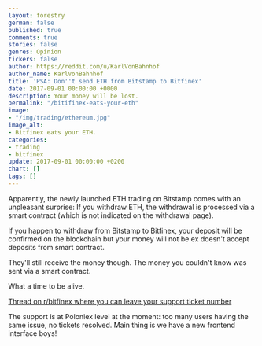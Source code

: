 ```yaml
---
layout: forestry
german: false
published: true
comments: true
stories: false
genres: Opinion
tickers: false
author: https://reddit.com/u/KarlVonBahnhof
author_name: KarlVonBahnhof
title: 'PSA: Don''t send ETH from Bitstamp to Bitfinex'
date: 2017-09-01 00:00:00 +0000
description: Your money will be lost.
permalink: "/bitifinex-eats-your-eth"
image:
- "/img/trading/ethereum.jpg"
image_alt:
- Bitfinex eats your ETH.
categories:
- trading
- bitfinex
update: 2017-09-01 00:00:00 +0200
chart: []
tags: []
---
```

Apparently, the newly launched ETH trading on Bitstamp comes with an unpleasant surprise: If you withdraw ETH, the withdrawal is processed via a smart contract (which is not indicated on the withdrawal page).

If you happen to withdraw from Bitstamp to Bitfinex, your deposit will be confirmed on the blockchain but your money will not be ex doesn't accept deposits from smart contract.

They'll still receive the money though. The money you couldn't know was sent via a smart contract.

What a time to be alive. 

[Thread on r/bitfinex where you can leave your support ticket number](https://www.reddit.com/r/bitfinex/comments/6x792r/bitfinex_deposit_eth_from_smart_contract_wallet/)

The support is at Poloniex level at the moment: too many users having the same issue, no tickets resolved. Main thing is we have a new frontend interface boys! 